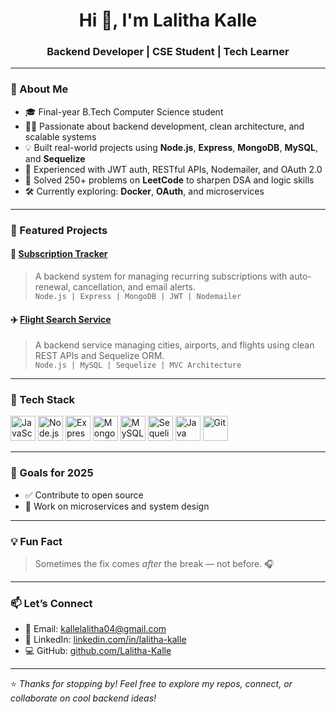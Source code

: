 <h1 align="center">Hi 👋, I'm Lalitha Kalle</h1>
<h3 align="center">Backend Developer | CSE Student | Tech Learner</h3>

---

### 🚀 About Me

- 🎓 Final-year B.Tech Computer Science student
- 🧑‍💻 Passionate about backend development, clean architecture, and scalable systems  
- 💡 Built real-world projects using **Node.js**, **Express**, **MongoDB**, **MySQL**, and **Sequelize**  
- 🔐 Experienced with JWT auth, RESTful APIs, Nodemailer, and OAuth 2.0 
- 🧠 Solved 250+ problems on **LeetCode** to sharpen DSA and logic skills  
- 🛠️ Currently exploring: **Docker**, **OAuth**, and microservices  

---

### 🌟 Featured Projects

#### 🔄 [Subscription Tracker](https://github.com/Lalitha-Kalle/Subscription-tracker)
> A backend system for managing recurring subscriptions with auto-renewal, cancellation, and email alerts.  
`Node.js | Express | MongoDB | JWT | Nodemailer`

#### ✈️ [Flight Search Service](https://github.com/Lalitha-Kalle/FlightsSearchService)
> A backend service managing cities, airports, and flights using clean REST APIs and Sequelize ORM.  
`Node.js | MySQL | Sequelize | MVC Architecture`

---

### 🧰 Tech Stack

<p align="left">
  <img src="https://cdn.jsdelivr.net/gh/devicons/devicon/icons/javascript/javascript-original.svg" width="40" height="40" alt="JavaScript"/>
  <img src="https://cdn.jsdelivr.net/gh/devicons/devicon/icons/nodejs/nodejs-original.svg" width="40" height="40" alt="Node.js"/>
  <img src="https://cdn.jsdelivr.net/gh/devicons/devicon/icons/express/express-original.svg" width="40" height="40" alt="Express"/>
  <img src="https://cdn.jsdelivr.net/gh/devicons/devicon/icons/mongodb/mongodb-original.svg" width="40" height="40" alt="MongoDB"/>
  <img src="https://cdn.jsdelivr.net/gh/devicons/devicon/icons/mysql/mysql-original.svg" width="40" height="40" alt="MySQL"/>
  <img src="https://cdn.jsdelivr.net/gh/devicons/devicon/icons/sequelize/sequelize-original.svg" width="40" height="40" alt="Sequelize"/>
  <img src="https://cdn.jsdelivr.net/gh/devicons/devicon/icons/java/java-original.svg" width="40" height="40" alt="Java"/>
  <img src="https://cdn.jsdelivr.net/gh/devicons/devicon/icons/git/git-original.svg" width="40" height="40" alt="Git"/>
</p>

---

### 🎯 Goals for 2025
- ✅ Contribute to open source
- 🧪 Work on microservices and system design

---

### 💡 Fun Fact

> Sometimes the fix comes *after* the break — not before. 🎧

---

### 📫 Let’s Connect

- 📧 Email: kallelalitha04@gmail.com  
- 💼 LinkedIn: [linkedin.com/in/lalitha-kalle](https://linkedin.com/in/lalitha-kalle)  
- 💻 GitHub: [github.com/Lalitha-Kalle](https://github.com/Lalitha-Kalle)

---

⭐ *Thanks for stopping by! Feel free to explore my repos, connect, or collaborate on cool backend ideas!*
